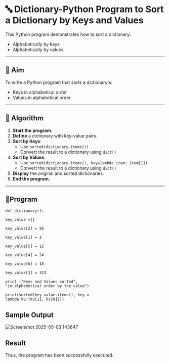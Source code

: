 # 🔤 Dictionary-Python Program to Sort a Dictionary by Keys and Values

This Python program demonstrates how to sort a dictionary:
- Alphabetically by keys
- Alphabetically by values

---

## 🎯 Aim

To write a Python program that sorts a dictionary's:
- Keys in alphabetical order
- Values in alphabetical order

---

## 🧠 Algorithm

1. **Start the program.**
2. **Define** a dictionary with key-value pairs.
3. **Sort by Keys**:
   - Use `sorted(dictionary.items())`
   - Convert the result to a dictionary using `dict()`
4. **Sort by Values**:
   - Use `sorted(dictionary.items(), key=lambda item: item[1])`
   - Convert the result to a dictionary using `dict()`
5. **Display** the original and sorted dictionaries.
6. **End the program.**

---

## 🧪Program
```
def dictionary(): 

key_value ={}    

key_value[2] = 56    

key_value[1] = 2 

key_value[5] = 12 

key_value[4] = 24 

key_value[6] = 18   

key_value[3] = 323 

print ("Keys and Values sorted", 
"in alphabetical order by the value") 

print(sorted(key_value.items(), key = 
lambda kv:(kv[1], kv[0])))
```

## Sample Output
![Screenshot 2025-05-03 143847](https://github.com/user-attachments/assets/60f9d953-4528-4af0-ad2d-da18fce497b9)
## Result
Thus, the program has been successfully executed. 
